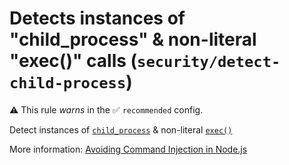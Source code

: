 # Detects instances of "child_process" & non-literal "exec()" calls (`security/detect-child-process`)

⚠️ This rule _warns_ in the ✅ `recommended` config.

<!-- end auto-generated rule header -->

Detect instances of [`child_process`](https://nodejs.org/api/child_process.html) & non-literal [`exec()`](https://nodejs.org/api/child_process.html#child_process_child_process_exec_command_options_callback)

More information: [Avoiding Command Injection in Node.js](../avoid-command-injection-node.md)
